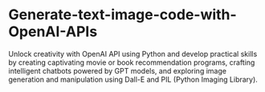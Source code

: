 # Generate-text-image-code-with-OpenAI-APIs
Unlock creativity with OpenAI API using Python and develop practical skills by creating captivating movie or book recommendation programs, crafting intelligent chatbots powered by GPT models, and exploring image generation and manipulation using Dall-E and PIL (Python Imaging Library).
